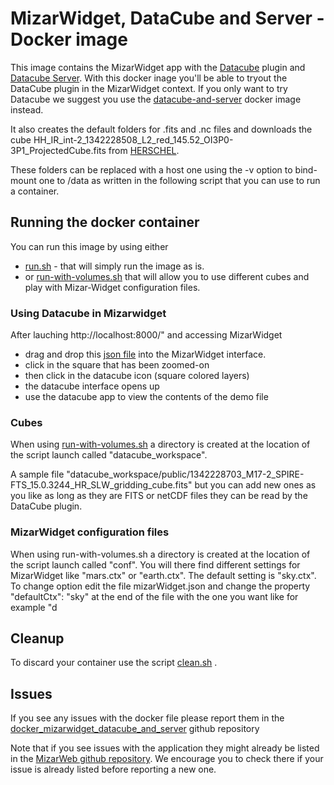 
# MizarWidget, DataCube and Server -  Docker image

This image contains the MizarWidget app with the [Datacube](https://github.com/MizarWeb/DataCube) plugin and [Datacube Server](https://github.com/MizarWeb/DataCubeServer).
With this docker inage you'll be able to tryout the DataCube plugin in the MizarWidget context. 
If you only want to try Datacube we suggest you use the [datacube-and-server](https://hub.docker.com/r/idocias/datacube-and-server) docker image instead. 

It also creates the default folders for .fits and .nc files and downloads the cube HH_IR_int-2_1342228508_L2_red_145.52_OI3P0-3P1_ProjectedCube.fits from [HERSCHEL](http://idoc-herschel.ias.u-psud.fr/sitools/client-user/Herschel/project-index.html).

These folders can be replaced with a host one using the -v option to bind-mount one to /data as written in the following script that you can use to run a container.

## Running the docker container

You can run this image by using either 
- [run.sh](https://github.com/mmebsout/docker_mizarwidget_datacube_and_server/blob/master/run.sh) - that will simply run the image as is.
- or [run-with-volumes.sh](https://github.com/mmebsout/docker_mizarwidget_datacube_and_server/blob/master/run-with-volumes.sh) that will allow you to use different cubes and play with Mizar-Widget configuration files.


### Using Datacube in Mizarwidget
After lauching http://localhost:8000/" and accessing MizarWidget
 - drag and drop this [json file](https://github.com/mmebsout/docker_mizarwidget_datacube_and_server/blob/master/demo.json) into the MizarWidget interface.
 - click in the square that has been zoomed-on
 - then click in the datacube icon (square colored layers)
 - the datacube interface opens up
 - use the datacube app to view the contents of the demo file


### Cubes
When using [run-with-volumes.sh](https://github.com/mmebsout/docker_mizarwidget_datacube_and_server/blob/master/run-with-volumes.sh) a directory is created at the location of the script launch called "datacube_workspace". 

A sample file "datacube_workspace/public/1342228703_M17-2_SPIRE-FTS_15.0.3244_HR_SLW_gridding_cube.fits" but you can add new ones as you like as long as they are FITS or netCDF files they can be read by the DataCube plugin.

### MizarWidget configuration files
When using run-with-volumes.sh a directory is created at the location of the script launch called "conf".
You will there find different settings for MizarWidget like "mars.ctx" or "earth.ctx". The default setting is "sky.ctx".
To change option edit the file mizarWidget.json and change the property  "defaultCtx": "sky" at the end of the file with the one you want like for example "d

## Cleanup

To discard your container use the script [clean.sh](https://github.com/mmebsout/docker_mizarwidget_datacube_and_server/blob/master/clean.sh) .

## Issues 
If you see any issues with the docker file please report them in the [docker_mizarwidget_datacube_and_server](https://github.com/mmebsout/docker_mizarwidget_datacube_and_server/issues) github repository

Note that if you see issues with the application they might already be listed in the [MizarWeb github repository](https://github.com/MizarWeb/MizarWeb.github.io/issues?q=is%3Aissue+is%3Aopen+label%3AComponent%3AdataCube). We encourage you to check there if your issue is already listed before reporting a new one. 